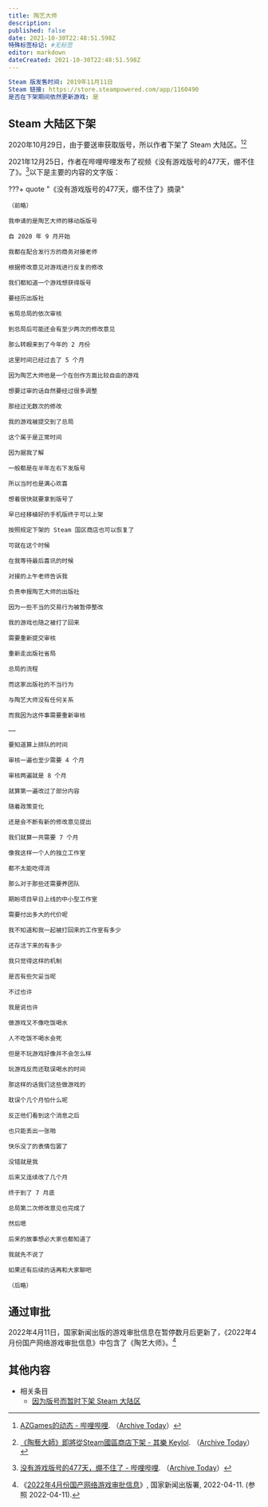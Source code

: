 ```yaml
---
title: 陶艺大师
description: 
published: false
date: 2021-10-30T22:48:51.598Z
特殊标签标记: #无标签
editor: markdown
dateCreated: 2021-10-30T22:48:51.598Z
---
```


```YAML
Steam 版发售时间: 2019年11月11日
Steam 链接: https://store.steampowered.com/app/1160490
是否在下架期间依然更新游戏: 是
```

## Steam 大陆区下架

2020年10月29日，由于要送审获取版号，所以作者下架了 Steam 大陆区。[^EaZ3x][^Pk9DD]

[^EaZ3x]: [AZGames的动态 - 哔哩哔哩](https://t.bilibili.com/451468734320153344). （[Archive Today](https://archive.is/EaZ3x)）

[^Pk9DD]: [《陶藝大師》即將從Steam國區商店下架 - 其樂 Keylol](https://keylol.com/t652208-1-1). （[Archive Today](https://archive.md/Pk9DD)）

2021年12月25日，作者在哔哩哔哩发布了视频《没有游戏版号的477天，绷不住了》。[^U1tXv]以下是主要的内容的文字版：

[^U1tXv]: [没有游戏版号的477天，绷不住了 - 哔哩哔哩](https://www.bilibili.com/video/BV1FM4y1w7ox). （[Archive Today](https://archive.is/U1tXv)）

???+ quote "《没有游戏版号的477天，绷不住了》摘录"

    （前略）

    我申请的是陶艺大师的移动版版号

    自 2020 年 9 月开始

    我都在配合发行方的商务对接老师

    根据修改意见对游戏进行反复的修改

    我们都知道一个游戏想获得版号

    要经历出版社

    省局总局的依次审核

    到总局后可能还会有至少两次的修改意见

    那么转眼来到了今年的 2 月份

    这里时间已经过去了 5 个月

    因为陶艺大师他是一个在创作方面比较自由的游戏

    想要过审的话自然要经过很多调整

    那经过无数次的修改

    我的游戏被提交到了总局

    这个属于是正常时间

    因为据我了解

    一般都是在半年左右下发版号

    所以当时也是满心欢喜

    想着很快就要拿到版号了

    早已经移植好的手机版终于可以上架

    按照规定下架的 Steam 国区商店也可以恢复了

    可就在这个时候

    在我等待最后喜讯的时候

    对接的上午老师告诉我

    负责申报陶艺大师的出版社

    因为一些不当的交易行为被暂停整改

    我的游戏也随之被打了回来

    需要重新提交审核

    重新走出版社省局

    总局的流程

    而这家出版社的不当行为

    与陶艺大师没有任何关系

    而我因为这件事需要重新审核

    ……

    要知道算上排队的时间

    审核一遍也至少需要 4 个月

    审核两遍就是 8 个月

    就算第一遍改过了部分内容

    随着政策变化

    还是会不断有新的修改意见提出

    我们就算一共需要 7 个月

    像我这样一个人的独立工作室

    都不太能吃得消

    那么对于那些还需要养团队

    期盼项目早日上线的中小型工作室

    需要付出多大的代价呢

    我不知道和我一起被打回来的工作室有多少

    还存活下来的有多少

    我只觉得这样的机制

    是否有些欠妥当呢

    不过也许

    我是说也许

    做游戏又不像吃饭喝水

    人不吃饭不喝水会死

    但是不玩游戏好像并不会怎么样

    玩游戏反而还耽误喝水的时间

    那这样的话我们这些做游戏的

    耽误个几个月怕什么呢

    反正他们看到这个消息之后

    也只能丢出一张啪

    快乐没了的表情包罢了

    没错就是我

    后来又连续改了几个月

    终于到了 7 月底

    总局第二次修改意见也完成了

    然后嗯

    后来的故事想必大家也都知道了

    我就先不说了

    如果还有后续的话再和大家聊吧

    （后略）

## 通过审批

2022年4月11日，国家新闻出版的游戏审批信息在暂停数月后更新了，《2022年4月份国产网络游戏审批信息》中包含了《陶艺大师》。[^103799]

[^103799]: 《[2022年4月份国产网络游戏审批信息](https://web.archive.org/web/20220411125828/https://www.nppa.gov.cn/nppa/contents/320/103799.shtml)》, 国家新闻出版署, 2022-04-11. (参照 2022-04-11).

## 其他内容

+ 相关条目
    + [因为版号而暂时下架 Steam 大陆区](/game/因为版号而暂时下架_Steam_大陆区.md)
